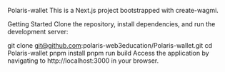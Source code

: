 Polaris-wallet
This is a Next.js project bootstrapped with create-wagmi.

Getting Started
Clone the repository, install dependencies, and run the development server:

git clone git@github.com:polaris-web3education/Polaris-wallet.git
cd Polaris-wallet
pnpm install
pnpm run build
Access the application by navigating to http://localhost:3000 in your browser.
